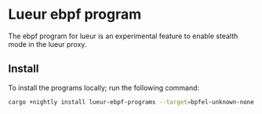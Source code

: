 # Lueur ebpf program

The ebpf program for lueur is an experimental feature to enable stealth mode
in the lueur proxy.

## Install

To install the programs locally; run the following command:

```bash
cargo +nightly install lueur-ebpf-programs --target=bpfel-unknown-none -Z build-std=core
```
